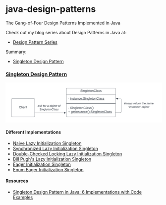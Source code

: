 # java-design-patterns
The Gang-of-Four Design Patterns Implemented in Java

Check out my blog series about Design Patterns in Java at:
- [Design Pattern Series](https://pedrolopesdev.com/series/design-patterns/)

Summary:
- [Singleton Design Pattern](#singleton-design-pattern)

### [Singleton Design Pattern](https://pedrolopesdev.com/post/java-singleton-design-pattern-code-examples/)
![UML Design of Singleton Pattern](./src/main/resources/singleton-pattern.png)

#### Different Implementations
  - [Naive Lazy Initialization Singleton](./src/main/java/com/example/designpatterns/singleton/LazyInitSingleton.java) 
  - [Synchronized Lazy Initialization Singleton](./src/main/java/com/example/designpatterns/singleton/SynchronizedLazyInitSingleton.java) 
  - [Double-Checked Locking Lazy Initialization Singleton](./src/main/java/com/example/designpatterns/singleton/DoubleCheckedLockingSingleton.java) 
  - [Bill Pugh's Lazy Initialization Singleton](./src/main/java/com/example/designpatterns/singleton/BillPughSingleton.java)
  - [Eager Initialization Singleton](./src/main/java/com/example/designpatterns/singleton/EagerInitSingleton.java)
  - [Enum Eager Initialization Singleton](./src/main/java/com/example/designpatterns/singleton/EnumSingleton.java)

#### Resources

- [Singleton Design Pattern in Java: 6 Implementations with Code Examples](https://pedrolopesdev.com/post/java-singleton-design-pattern-code-examples/)

